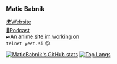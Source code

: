 ### Matic Babnik
[🌍Website](https://me.yeet.si/)  
[🎤Podcast](https://vegahq.cf/)  
[⏯An anime site im working on](https://weebify.me/)  
`telnet yeet.si` 😉  


[![MaticBabnik's GitHub stats](https://github-readme-stats.vercel.app/api?username=MaticBabnik&show_icons=true&theme=radical)](https://github.com/anuraghazra/github-readme-stats)
[![Top Langs](https://github-readme-stats.vercel.app/api/top-langs/?username=MaticBabnik&theme=radical)](https://github.com/MaticBabnik)
